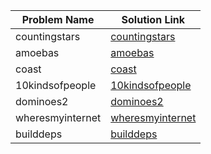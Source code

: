 
| Problem Name | Solution Link |
|---------------|--------------------------------|
| countingstars | [countingstars](https://github.com/Chrisallan29/Kattis/blob/main/Graph%20Traversal/Flood%20Fill%20%28Easier%29/countingstars/Solution.java) |
| amoebas | [amoebas](https://github.com/Chrisallan29/Kattis/blob/main/Graph%20Traversal/Flood%20Fill%20%28Easier%29/amoebas/Solution.java) |
| coast | [coast](https://github.com/Chrisallan29/Kattis/blob/main/Graph%20Traversal/Flood%20Fill%20%28Harder%29/coast/Solution.java) |
| 10kindsofpeople | [10kindsofpeople](https://github.com/Chrisallan29/Kattis/blob/main/Graph%20Traversal/Flood%20Fill%20%28Harder%29/10kindsofpeople/Solution.java) |
| dominoes2  | [dominoes2 ](https://github.com/Chrisallan29/Kattis/blob/main/Graph%20Traversal/Finding%20CC/dominoes2%20/Solution.java) |
| wheresmyinternet | [wheresmyinternet](https://github.com/Chrisallan29/Kattis/blob/main/Graph%20Traversal/Finding%20CC/wheresmyinternet/Solution.java) |
| builddeps | [builddeps](https://github.com/Chrisallan29/Kattis/blob/main/Graph%20Traversal/Topological%20Sort/builddeps/Solution.java) |
